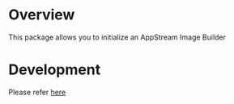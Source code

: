 # Overview

This package allows you to initialize an AppStream Image Builder


# Development

Please refer [here](./SETUP.md##launching-an-appstream-image-builder-instance)